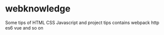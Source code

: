 # webknowledge
Some tips of HTML CSS Javascript and project tips
contains webpack http es6 vue and so on
